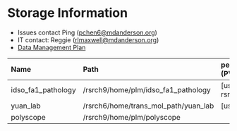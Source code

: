 # Storage Information

- Issues contact Ping (pchen6@mdanderson.org)
- IT contact: Reggie (rlmaxwell@mdanderson.org)
- [Data Management Plan](./docs/IDSO-FA1-Pathology-DMP-Latest.pdf)

| Name                | Path                                  |   persistentVolumeClaim (PVC)  | Capacity     | Available  |
| :-------------------| :------------------------------------ | :----------------------------- | :----------- | :----------|
| idso_fa1_pathology  | /rsrch9/home/plm/idso_fa1_pathology   | [username]-gpu-rsrch9-home-plm | 380 TB       | 107 TB     |
| yuan_lab            | /rsrch6/home/trans_mol_path/yuan_lab  | [username]-gpu-lab             | 203 TB       |  48 TB     |
| polyscope           | /rsrch9/home/plm/polyscope            |                                |  16 TB       |  11 TB     |
